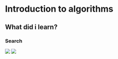 # Introduction to algorithms
## What did i learn?

### Search

<img src = "https://cs50.harvard.edu/x/2022/notes/3/lockers.png">


<img src = "https://cs50.harvard.edu/x/2022/notes/3/time_to_solve_zoomed_out.png">
